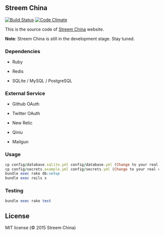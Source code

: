 ## Streem China

[![Build Status](https://travis-ci.org/streem-china/streem-china.svg)](https://travis-ci.org/streem-china/streem-china)
[![Code Climate](https://codeclimate.com/github/streem-china/streem-china/badges/gpa.svg)](https://codeclimate.com/github/streem-china/streem-china)

This is the source code of [Streem China](http://streem-china.org) website.

**Note**: Streem China is still in the development stage. Stay tuned.

### Dependencies

* Ruby

* Redis

* SQLite / MySQL / PostgreSQL

### External Service

* Github OAuth

* Twitter OAuth

* New Relic

* Qiniu

* Mailgun

### Usage

```ruby
cp config/database.sqlite.yml config/database.yml (Change to your real config)
cp config/secrets.example.yml config/secrets.yml (Change to your real config)
bundle exec rake db:setup
bundle exec rails s
```

### Testing

```ruby
bundle exec rake test
```

## License

MIT license (© 2015 Streem China)
